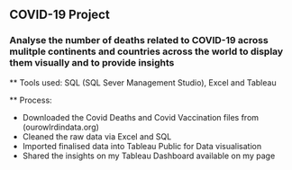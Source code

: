 ## COVID-19 Project

### Analyse the number of deaths related to COVID-19 across mulitple continents and countries across the world to display them visually and to provide insights

** Tools used: SQL (SQL Sever Management Studio), Excel and Tableau

** Process:
- Downloaded the  Covid Deaths and Covid Vaccination files from (ourowlrdindata.org)
- Cleaned the raw data via Excel and SQL
- Imported finalised data into Tableau Public for Data visualisation
- Shared the insights on my Tableau Dashboard available on my page 

